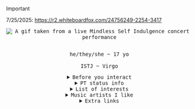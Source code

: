 > [!IMPORTANT]
> 7/25/2025: https://r2.whiteboardfox.com/24756249-2254-3417

<kbd align="center">
<div align="center">
  <img src="https://i.ibb.co/99GRbt04/jimmy-urine-msi.gif" alt="A gif taken from a live Mindless Self Indulgence concert performance"><br><br>
  <p>he/they/she ~ 17 yo <br><br>
  ISTJ ~ Virgo</p>

  <details>
    <summary>Before you interact</summary>
    <br>
    <p>- I rather have mutuals in my age range (16-19) <br>
    - I really don't have a specific DNI list; if you're a creep or whatever, I'll just block <br>
    - I typically am not the first one to speak, but feel free to strike up a convo</p>
  </details>
  
  <details>
    <summary>PT status info</summary>
    <br>
    <p>
      <img src="https://placehold.co/14/7DDA58/7DDA58.png" alt="Online"> - Open for interaction <br>
      <img src="https://placehold.co/14/F3CC31/F3CC31.png" alt="Away"> - Currently away from keyboard; Whisper me to interact <br>
      <img src="https://placehold.co/14/E4080A/E4080A.png" alt="Busy"> - Occupied with something else, but in-game; Interact later <br>
      <img src="https://placehold.co/14/1C7FE9/1C7FE9.png" alt="Looking for chat"> - Looking for interaction; I usually use this when I'm bored
    </p>
  </details>

  <details>
    <summary>List of interests</summary>
    <br>
    <p>Immersive daydreaming <br>
    70s fashion <br>
    Video-game engines <br>
    SpongeBob SquarePants <br>
    Cognitive function stacks / MBTI types <br>
    Old technology <br>
    Whatever I'm hyperfixating on</p>
  </details>

  <details>
    <summary>Music artists I like</summary>
    <br>
    <p>Oingo Boingo <br>
    Jamiroquai <br>
    Mindless Self Indulgence <br>
    The Cardigans <br>
    N.E.R.D</p>
  </details>

  <details>
    <summary>Extra links</summary>
    <br>
    <p><a href="https://en.pronouns.page/@rottenEgghead">pronouns.page</a></p>
  </details>
</div>
</kbd>

